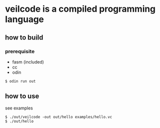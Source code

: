 # veilcode is a compiled programming language
## how to build
### prerequisite
- fasm (included)
- cc
- odin

```console
$ odin run out
 ```

## how to use
see examples
```
$ ./out/veilcode -out out/hello examples/hello.vc
$ ./out/hello
```
